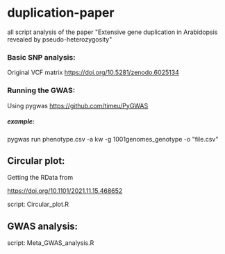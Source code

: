 # duplication-paper
all script analysis of the paper "Extensive gene duplication in Arabidopsis revealed by pseudo-heterozygosity"

### Basic SNP analysis:
Original VCF matrix 
https://doi.org/10.5281/zenodo.6025134

### Running the GWAS:

Using pygwas https://github.com/timeu/PyGWAS 

##### example:

pygwas run phenotype.csv -a kw -g 1001genomes_genotype -o "file.csv"


## Circular plot: 
Getting the RData from 

https://doi.org/10.1101/2021.11.15.468652

script: Circular_plot.R

## GWAS analysis: 
script: Meta_GWAS_analysis.R



